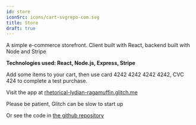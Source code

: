```yaml
---
id: store
iconSrc: icons/cart-svgrepo-com.svg
title: Store
draft: true
---
```


A simple e-commerce storefront. Client built with React, backend built with Node and Stripe

**Technologies used: React, Node.js, Express, Stripe**

Add some items to your cart, then use card 4242 4242 4242 4242, CVC 424 to complete a test purchase.

Visit the app at <a href="https://rhetorical-lydian-ragamuffin.glitch.me/" target="_blank">rhetorical-lydian-ragamuffin.glitch.me</a>

Please be patient, Glitch can be slow to start up

Or see the code in <a href='https://github.com/rtp314/store' target='_blank'>the github repository</a>
